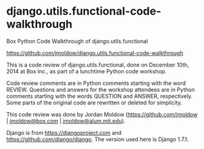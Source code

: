 django.utils.functional-code-walkthrough
========================================

Box Python Code Walkthrough of django.utils.functional

<https://github.com/jmoldow/django.utils.functional-code-walkthrough>

This is a code review of django.utils.functional, done on December 10th, 2014
at Box Inc., as part of a lunchtime Python code workshop.

Code review comments are in Python comments starting with the word REVIEW.
Questions and answers for the workshop attendees are in Python comments
starting with the words QUESTION and ANSWER, respectively.
Some parts of the original code are rewritten or deleted for simplicity.

This code review was done by Jordan Moldow
(<https://github.com/jmoldow> | <jmoldow@box.com> | <jmoldow@alum.mit.edu>).

Django is from <https://djangoproject.com> and <https://github.com/django/django>.
The version used here is Django 1.7.1.
